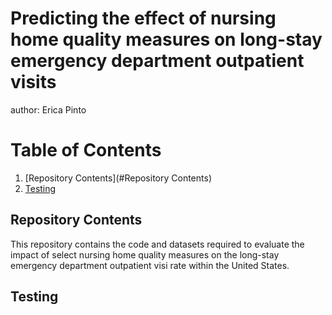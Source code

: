 # Predicting the effect of nursing home quality measures on long-stay emergency department outpatient visits 
author: Erica Pinto 

# Table of Contents
1. [Repository Contents](#Repository Contents)
2. [Testing](#Something_else)

## Repository Contents
This repository contains the code and datasets required to evaluate the impact of select nursing home quality measures on the long-stay emergency department outpatient visi rate within the United States. 

## Testing
